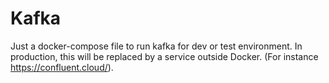 # Kafka

Just a docker-compose file to run kafka for dev or test environment.
In production, this will be replaced by a service outside Docker. (For instance https://confluent.cloud/).